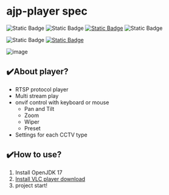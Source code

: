 # ajp-player spec
![Static Badge](https://img.shields.io/badge/java-v17-blue) ![Static Badge](https://img.shields.io/badge/springboot-v3.2.4-blue) [![Static Badge](https://img.shields.io/badge/VLC_player-v3.0.20-blue)]([http://aljjabaegi.tistory.com](https://www.videolan.org/vlc/index.ko.html)) ![Static Badge](https://img.shields.io/badge/vlcj-v4.8.2-blue)

![Static Badge](https://img.shields.io/badge/Player-v1.0.0-green) [![Static Badge](https://img.shields.io/badge/welcome-aljjabaegi.tistory.com-hotpink)](http://aljjabaegi.tistory.com)

![image](https://github.com/aljjabaegiProgrammer/ajp-api/assets/148036230/b92e5159-6bec-4201-b3fc-c3578ddaf0ae)
## :heavy_check_mark:About player?
 - RTSP protocol player
 - Multi stream play
 - onvif control with keyboard or mouse
   - Pan and Tilt
   - Zoom
   - Wiper
   - Preset
 - Settings for each CCTV type

## :heavy_check_mark:How to use?
 1. Install OpenJDK 17
 2. [Install VLC player download](https://img.shields.io/badge/VLC-v3.0.20-blue)
 3. project start!
